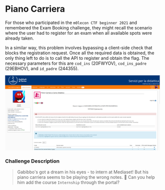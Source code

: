 # Piano Carriera
For those who participated in the `m0lecon CTF beginner 2021` and remembered the Exam Booking challenge, they might recall the scenario where the user had to register for an exam when all available spots were already taken.

In a similar way, this problem involves bypassing a client-side check that blocks the registration request. Once all the required data is obtained, the only thing left to do is to call the API to register and obtain the flag. The necessary parameters for this are `cod_ins` (20FWYOV), `cod_ins_padre` (29EBHOV), and `id_padre` (244355).

<img src="web.png" alt="the page of the challeng">

### Challenge Description
> Gabibbo's got a dream in his eyes - to intern at Mediaset! But his piano carriera seems to be playing the wrong notes. 🎹 Can you help him add the course `Internship` through the portal?